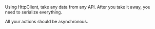 Using HttpClient, take any data from any API.
After you take it away, you need to serialize everything.

All your actions should be asynchronous.